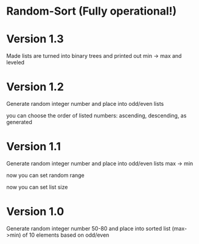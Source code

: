 # Random-Sort (Fully operational!)
# Version 1.3
Made lists are turned into binary trees and printed out min -> max and leveled
# Version 1.2
Generate random integer number and place into odd/even lists

  you can choose the order of listed numbers: ascending, descending, as generated
# Version 1.1
Generate random integer number and place into odd/even lists max -> min

  now you can set random range
  
  now you can set list size
# Version 1.0
Generate random integer number 50-80 and place into sorted list (max->min) of 10 elements based on odd/even